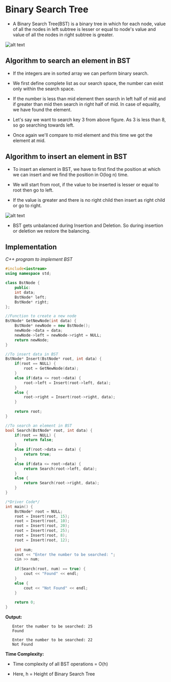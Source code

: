 
# Binary Search Tree

* A Binary Search Tree(BST) is a binary tree in which for each node, value of all the nodes in left subtree is lesser or equal to node's value and value of all the nodes in right subtree is greater.

![alt text](https://upload.wikimedia.org/wikipedia/commons/thumb/d/da/Binary_search_tree.svg/1200px-Binary_search_tree.svg.png)

## Algorithm to search an element in BST

* If the integers are in sorted array we can perform binary search.

* We first define complete list as our search space, the number can exist only within the search space.

* If the number is less than mid element then search in left half of mid and if greater than mid then search in right half of mid.
  In case of equality, we have found the element.

* Let's say we want to search key 3 from above figure. As 3 is less than 8, so go searching towards left.

* Once again we'll compare to mid element and this time we got the element at mid.

## Algorithm to insert an element in BST

* To insert an element in BST, we have to first find the position at which we can insert and we find the position in O(log n) time.

* We will start from root, if the value to be inserted is lesser or equal to root then go to left. 

* If the value is greater and there is no right child then insert as right child or go to right.

![alt text](https://camo.githubusercontent.com/2d18fae81b9c7fb20937de6a1450f257b4589dddaac9e25b38469792d99b8c75/687474703a2f2f6274656368736d617274636c6173732e636f6d2f646174615f737472756374757265732f64735f696d616765732f425354253230436f6e737472756374696f6e2e706e67)


* BST gets unbalanced during Insertion and Deletion. So during insertion or deletion we restore the balancing.

## Implementation

_C++ program to implement BST_
```cpp
#include<iostream>
using namespace std;

class BstNode {
	public:
	int data;
	BstNode* left;
	BstNode* right;
};

//Function to create a new node
BstNode* GetNewNode(int data) {
	BstNode* newNode = new BstNode();
	newNode->data = data;
	newNode->left = newNode->right = NULL;
	return newNode;
}

//To insert data in BST
BstNode* Insert(BstNode* root, int data) {
	if(root == NULL) {
		root = GetNewNode(data);
	}
	else if(data <= root->data) {
		root->left = Insert(root->left, data);
	}
	else {
		root->right = Insert(root->right, data);
	}
	
	return root;
}

//To search an element in BST
bool Search(BstNode* root, int data) {
	if(root == NULL) {
		return false;
	}
	else if(root->data == data) {
		return true;
	}
	else if(data <= root->data) {
		return Search(root->left, data);
	}
	else {
		return Search(root->right, data);
	}
}

/*Driver Code*/
int main() {
	BstNode* root = NULL;
	root = Insert(root, 15);
	root = Insert(root, 10);
	root = Insert(root, 20);
	root = Insert(root, 25);
	root = Insert(root, 8);
	root = Insert(root, 12);
	
	int num;
	cout << "Enter the number to be searched: ";
	cin >> num;
	
	if(Search(root, num) == true) {
		cout << "Found" << endl;
	}
	else {
		cout << "Not Found" << endl;
	}
	
	return 0;
}
```
**Output:**

       Enter the number to be searched: 25
       Found

       Enter the number to be searched: 22
       Not Found

**Time Complexity:**

* Time complexity of all BST operations = O(h)

* Here, h = Height of Binary Search Tree


